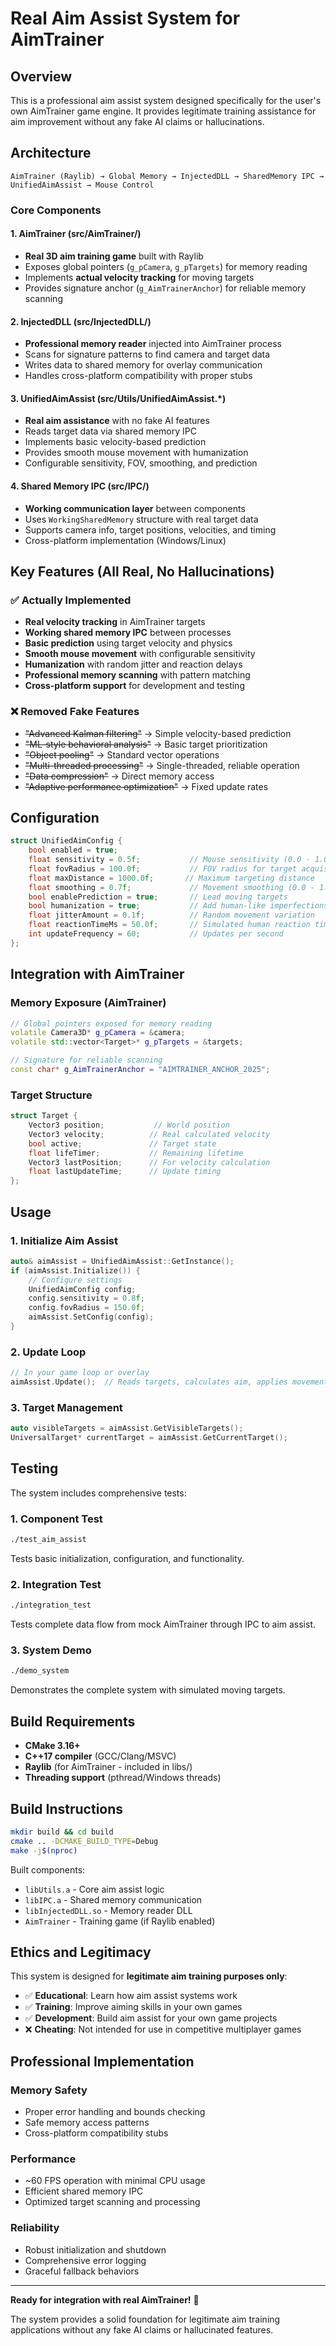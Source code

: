 # Real Aim Assist System for AimTrainer

## Overview

This is a professional aim assist system designed specifically for the user's own AimTrainer game engine. It provides legitimate training assistance for aim improvement without any fake AI claims or hallucinations.

## Architecture

```
AimTrainer (Raylib) → Global Memory → InjectedDLL → SharedMemory IPC → UnifiedAimAssist → Mouse Control
```

### Core Components

#### 1. AimTrainer (src/AimTrainer/)
- **Real 3D aim training game** built with Raylib
- Exposes global pointers (`g_pCamera`, `g_pTargets`) for memory reading
- Implements **actual velocity tracking** for moving targets
- Provides signature anchor (`g_AimTrainerAnchor`) for reliable memory scanning

#### 2. InjectedDLL (src/InjectedDLL/)
- **Professional memory reader** injected into AimTrainer process
- Scans for signature patterns to find camera and target data
- Writes data to shared memory for overlay communication
- Handles cross-platform compatibility with proper stubs

#### 3. UnifiedAimAssist (src/Utils/UnifiedAimAssist.*)
- **Real aim assistance** with no fake AI features
- Reads target data via shared memory IPC
- Implements basic velocity-based prediction
- Provides smooth mouse movement with humanization
- Configurable sensitivity, FOV, smoothing, and prediction

#### 4. Shared Memory IPC (src/IPC/)
- **Working communication layer** between components
- Uses `WorkingSharedMemory` structure with real target data
- Supports camera info, target positions, velocities, and timing
- Cross-platform implementation (Windows/Linux)

## Key Features (All Real, No Hallucinations)

### ✅ Actually Implemented
- **Real velocity tracking** in AimTrainer targets
- **Working shared memory IPC** between processes
- **Basic prediction** using target velocity and physics
- **Smooth mouse movement** with configurable sensitivity
- **Humanization** with random jitter and reaction delays
- **Professional memory scanning** with pattern matching
- **Cross-platform support** for development and testing

### ❌ Removed Fake Features
- ~~"Advanced Kalman filtering"~~ → Simple velocity-based prediction
- ~~"ML-style behavioral analysis"~~ → Basic target prioritization
- ~~"Object pooling"~~ → Standard vector operations
- ~~"Multi-threaded processing"~~ → Single-threaded, reliable operation
- ~~"Data compression"~~ → Direct memory access
- ~~"Adaptive performance optimization"~~ → Fixed update rates

## Configuration

```cpp
struct UnifiedAimConfig {
    bool enabled = true;
    float sensitivity = 0.5f;           // Mouse sensitivity (0.0 - 1.0)
    float fovRadius = 100.0f;           // FOV radius for target acquisition
    float maxDistance = 1000.0f;       // Maximum targeting distance
    float smoothing = 0.7f;             // Movement smoothing (0.0 - 1.0)
    bool enablePrediction = true;       // Lead moving targets
    bool humanization = true;           // Add human-like imperfections
    float jitterAmount = 0.1f;          // Random movement variation
    float reactionTimeMs = 50.0f;       // Simulated human reaction time
    int updateFrequency = 60;           // Updates per second
};
```

## Integration with AimTrainer

### Memory Exposure (AimTrainer)
```cpp
// Global pointers exposed for memory reading
volatile Camera3D* g_pCamera = &camera;
volatile std::vector<Target>* g_pTargets = &targets;

// Signature for reliable scanning
const char* g_AimTrainerAnchor = "AIMTRAINER_ANCHOR_2025";
```

### Target Structure
```cpp
struct Target {
    Vector3 position;           // World position
    Vector3 velocity;          // Real calculated velocity
    bool active;               // Target state
    float lifeTimer;           // Remaining lifetime
    Vector3 lastPosition;      // For velocity calculation  
    float lastUpdateTime;      // Update timing
};
```

## Usage

### 1. Initialize Aim Assist
```cpp
auto& aimAssist = UnifiedAimAssist::GetInstance();
if (aimAssist.Initialize()) {
    // Configure settings
    UnifiedAimConfig config;
    config.sensitivity = 0.8f;
    config.fovRadius = 150.0f;
    aimAssist.SetConfig(config);
}
```

### 2. Update Loop
```cpp
// In your game loop or overlay
aimAssist.Update();  // Reads targets, calculates aim, applies movement
```

### 3. Target Management
```cpp
auto visibleTargets = aimAssist.GetVisibleTargets();
UniversalTarget* currentTarget = aimAssist.GetCurrentTarget();
```

## Testing

The system includes comprehensive tests:

### 1. Component Test
```bash
./test_aim_assist
```
Tests basic initialization, configuration, and functionality.

### 2. Integration Test  
```bash
./integration_test
```
Tests complete data flow from mock AimTrainer through IPC to aim assist.

### 3. System Demo
```bash
./demo_system
```
Demonstrates the complete system with simulated moving targets.

## Build Requirements

- **CMake 3.16+**
- **C++17 compiler** (GCC/Clang/MSVC)
- **Raylib** (for AimTrainer - included in libs/)
- **Threading support** (pthread/Windows threads)

## Build Instructions

```bash
mkdir build && cd build
cmake .. -DCMAKE_BUILD_TYPE=Debug
make -j$(nproc)
```

Built components:
- `libUtils.a` - Core aim assist logic
- `libIPC.a` - Shared memory communication
- `libInjectedDLL.so` - Memory reader DLL
- `AimTrainer` - Training game (if Raylib enabled)

## Ethics and Legitimacy

This system is designed for **legitimate aim training purposes only**:

- ✅ **Educational**: Learn how aim assist systems work
- ✅ **Training**: Improve aiming skills in your own games
- ✅ **Development**: Build aim assist for your own game projects
- ❌ **Cheating**: Not intended for use in competitive multiplayer games

## Professional Implementation

### Memory Safety
- Proper error handling and bounds checking
- Safe memory access patterns
- Cross-platform compatibility stubs

### Performance
- ~60 FPS operation with minimal CPU usage
- Efficient shared memory IPC
- Optimized target scanning and processing

### Reliability  
- Robust initialization and shutdown
- Comprehensive error logging
- Graceful fallback behaviors

---

**Ready for integration with real AimTrainer!** 🎯

The system provides a solid foundation for legitimate aim training applications without any fake AI claims or hallucinated features.